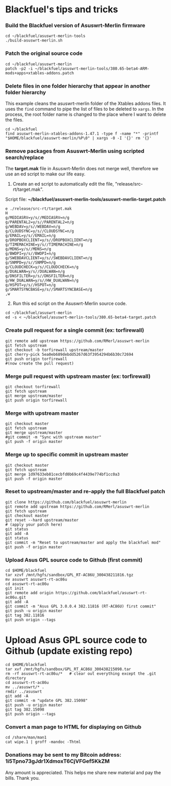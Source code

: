 # Blackfuel's tips and tricks

### Build the Blackfuel version of Asuswrt-Merlin firmware
```
cd ~/blackfuel/asuswrt-merlin-tools
./build-asuswrt-merlin.sh
```

### Patch the original source code
```
cd ~/blackfuel/asuswrt-merlin
patch -p2 -i ~/blackfuel/asuswrt-merlin-tools/380.65-beta4-ARM-mods+apps+xtables-addons.patch
```

### Delete files in one folder hierarchy that appear in another folder hierarchy
This example cleans the asuswrt-merlin folder of the Xtables addons files.  It uses the `find` command to pipe the list of files to be deleted to `xargs`.  In the process, the root folder name is changed to the place where I want to delete the files.
```
cd ~/blackfuel
find asuswrt-merlin-xtables-addons-1.47.1 -type f -name "*" -printf "$HOME/blackfuel/asuswrt-merlin/%P\0" | xargs -0 -I '{}' rm '{}'
```

### Remove packages from Asuswrt-Merlin using scripted search/replace
The **target.mak** file in Asuswrt-Merlin does not merge well, therefore we use an ed script to make our life easy.

1. Create an ed script to automatically edit the file, "release/src-rt/target.mak".

  Script file: **~/blackfuel/asuswrt-merlin-tools/asuswrt-merlin-target.patch**
  ```
  e ./release/src-rt/target.mak
  H
  g/MEDIASRV=y/s//MEDIASRV=n/g
  g/PARENTAL2=y/s//PARENTAL2=n/g
  g/WEBDAV=y/s//WEBDAV=n/g
  g/CLOUDSYNC=y/s//CLOUDSYNC=n/g
  g/EMAIL=y/s//EMAIL=n/g
  g/DROPBOXCLIENT=y/s//DROPBOXCLIENT=n/g
  g/TIMEMACHINE=y/s//TIMEMACHINE=n/g
  g/MDNS=y/s//MDNS=n/g
  g/BWDPI=y/s//BWDPI=n/g
  g/SWEBDAVCLIENT=y/s//SWEBDAVCLIENT=n/g
  g/SNMPD=y/s//SNMPD=n/g
  g/CLOUDCHECK=y/s//CLOUDCHECK=n/g
  g/DUALWAN=y/s//DUALWAN=n/g
  g/DNSFILTER=y/s//DNSFILTER=n/g
  g/HW_DUALWAN=y/s//HW_DUALWAN=n/g
  g/HSPOT=y/s//HSPOT=n/g
  g/SMARTSYNCBASE=y/s//SMARTSYNCBASE=n/g
  ,w
  ```

2. Run this ed script on the Asuswrt-Merlin source code.
  ```
  cd ~/blackfuel/asuswrt-merlin
  ed -s < ~/blackfuel/asuswrt-merlin-tools/380.65-beta4-target.patch
  ```

### Create pull request for a single commit (ex: torfirewall)
```
git remote add upstream https://github.com/RMerl/asuswrt-merlin
git fetch upstream
git checkout -b torfirewall upstream/master
git cherry-pick 5ea0eb689debdd5267d63f3954294b6b30c72694
git push origin torfirewall
#(now create the pull request)
```

### Merge pull request with upstream master (ex: torfirewall)
```
git checkout torfirewall
git fetch upstream
git merge upstream/master
git push origin torfirewall
```

### Merge with upstream master
```
git checkout master
git fetch upstream
git merge upstream/master
#git commit -m "Sync with upstream master"
git push -f origin master
```

### Merge up to specific commit in upstream master
```
git checkout master
git fetch upstream
git merge 1d97633eb81cecbfd0b69c4f4439e774bf1cc0a3
git push -f origin master
```

### Reset to upstream/master and re-apply the full Blackfuel patch
```
git clone https://github.com/blackfuel/asuswrt-merlin
git remote add upstream https://github.com/RMerl/asuswrt-merlin
git fetch upstream
git checkout master
git reset --hard upstream/master
# (apply your patch here)
git status
git add -A
git status
git commit -m "Reset to upstream/master and apply the blackfuel mod"
git push -f origin master
```

### Upload Asus GPL source code to Github (first commit)
```
cd $HOME/blackfuel
tar xzvf /mnt/hgfs/sandbox/GPL_RT-AC86U_300438211816.tgz
mv asuswrt asuswrt-rt-ac86u
cd asuswrt-rt-ac86u
git init
git remote add origin https://github.com/blackfuel/asuswrt-rt-ac86u.git
git add -A
git commit -m "Asus GPL 3.0.0.4 382.11816 (RT-AC86U) first commit"
git push -u origin master
git tag 382.11816
git push origin --tags
```

# Upload Asus GPL source code to Github (update existing repo)
```
cd $HOME/blackfuel
tar xvf /mnt/hgfs/sandbox/GPL_RT_AC86U_300438215098.tar
rm -rf asuswrt-rt-ac86u/*   # clear out everything except the .git directory
cd asuswrt-rt-ac86u
mv ../asuswrt/* .
rmdir ../asuswrt
git add -A
git commit -m "update GPL 382.15098"
git push -u origin master
git tag 382.15098
git push origin --tags
```

### Convert a man page to HTML for displaying on Github
```
cd /share/man/man1
cat wipe.1 | groff -mandoc -Thtml
```


### Donations may be sent to my Bitcoin address: 1i5Tpno73gJdr1XdmoxT6CjVFGef5KkZM
Any amount is appreciated.  This helps me share new material and pay the bills.  Thank you.
